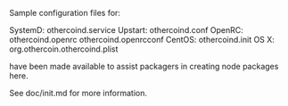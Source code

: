 Sample configuration files for:

SystemD: othercoind.service
Upstart: othercoind.conf
OpenRC:  othercoind.openrc
         othercoind.openrcconf
CentOS:  othercoind.init
OS X:    org.othercoin.othercoind.plist

have been made available to assist packagers in creating node packages here.

See doc/init.md for more information.
